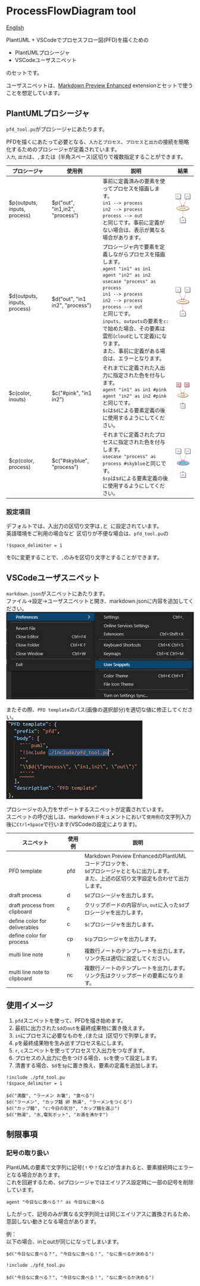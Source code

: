 # ProcessFlowDiagram tool
[English](./README_EN.md)

PlantUML + VSCodeでプロセスフロー図(PFD)を描くための
- PlantUMLプロシージャ
- VSCodeユーザスニペット

のセットです。

ユーザスニペットは、[Markdown Preview Enhanced](https://shd101wyy.github.io/markdown-preview-enhanced/#/) extensionとセットで使うことを想定しています。

## PlantUMLプロシージャ
`pfd_tool.pu`がプロシージャにあたります。

PFDを描くにあたって必要となる、`入力`と`プロセス`、`プロセス`と`出力`の接続を簡略化するためのプロシージャが定義されています。  
`入力`, `出力`は、`,`または` `(半角スペース)区切りで複数指定することができます。

|プロシージャ|使用例|説明|結果|
|---|---|---|---|
|$p(outputs, inputs, process)|$p("out", "in1,in2", "process")|事前に定義済みの要素を使ってプロセスを描画します。<br>```in1 --> process```<br>```in2 --> process```<br>```process --> out```<br>と同じです。事前に定義がない場合は、表示が異なる場合があります。|![p_sample](./image/2021-03-29-22-43-13.png)|
|$d(outputs, inputs, process)|$d("out", "in1 in2", "process")|プロシージャ内で要素を定義しながらプロセスを描画します。<br>```agent "in1" as in1```<br>```agent "in2" as in2```<br>```usecase "process" as process```<br>```in1 --> process```<br>```in2 --> process```<br>```process --> out```<br>と同じです。<br>`inputs, outputs`の要素を`c:`で始めた場合、その要素は雲形(`cloud`として定義)になります。<br>また、事前に定義がある場合は、エラーとなります。|![p_sample](./image/2021-03-29-22-43-13.png)|
|$c(color, inouts)|$c("#pink", "in1 in2")|それまでに定義された入出力に指定された色を付与します。<br>```agent "in1" as in1 #pink```<br>```agent "in2" as in2 #pink```<br>と同じです。<br>`$c`は`$d`による要素定義の後に使用するようにしてください。|![p_sample](./image/2021-06-03-19-52-32.png)|
|$cp(color, process)|$c("#skyblue", "process")|それまでに定義されたプロセスに指定された色を付与します。<br>```usecase "process" as process #skyblue```と同じです。<br>`$cp`は`$d`による要素定義の後に使用するようにしてください。|![p_sample](./image/2021-07-18-14-51-41.png)|

### 設定項目
デフォルトでは、入出力の区切り文字は`,`と` `に設定されています。  
英語環境をご利用の場合など` `区切りが不便な場合は、`pfd_tool.pu`の
```
!$space_delimiter = 1
```
を0に変更することで、`,`のみを区切り文字とすることができます。

## VSCodeユーザスニペット
`markdown.json`がスニペットにあたります。  
ファイル->設定->ユーザスニペットと開き、markdown.jsonに内容を追加してください。  
![](./image/2021-03-29-22-54-16.png) 

またその際、`PFD template`のパス(画像の選択部分)を適切な値に修正してください。  
![](./image/2021-03-29-22-56-12.png)

プロシージャの入力をサポートするスニペットが定義されています。  
スニペットの呼び出しは、markdownドキュメントにおいて`使用例`の文字列入力後に`Ctrl+Space`で行います(VSCodeの設定によります)。

|スニペット|使用例|説明|
|---|---|---|
|PFD template|pfd|Markdown Preview EnhancedのPlantUMLコードブロックを、<br>`$d`プロシージャとともに出力します。<br>また、上述の区切り文字設定も合わせて出力します。|
|draft process|d|`$d`プロシージャを出力します。|
|draft process from clipboard|c|クリップボードの内容が`in`, `out`に入った`$d`プロシージャを出力します。|
|define color for deliverables|c|`$c`プロシージャを出力します。|
|define color for process|cp|`$cp`プロシージャを出力します。|
|multi line note|n|複数行ノートのテンプレートを出力します。<br>リンク先は適切に設定してください。|
|multi line note to clipboard|nc|複数行ノートのテンプレートを出力します。<br>リンク先はクリップボードの要素になります。|


## 使用イメージ
1. `pfd`スニペットを使って、PFDを描き始めます。
1. 最初に出力された`$d`の`out`を最終成果物に置き換えます。
1. `in`にプロセスに必要なものを`,`(または` `)区切りで列挙します。
1. `p`を最終成果物を生み出すプロセス名にします。
1. `r`, `c`スニペットを使ってプロセスで入出力をつなぎます。
1. プロセスの入出力に色をつける場合、`$c`を使って設定します。
1. 清書する場合、`$d`を`$p`に置き換え、要素の定義を追加します。

```puml
!include ./pfd_tool.pu
!$space_delimiter = 1

$d("満腹", "ラーメン お箸", "食べる")
$d("ラーメン", "カップ麺 卵 熱湯", "ラーメンをつくる")
$d("カップ麺", "c:今日の気分", "カップ麺を選ぶ")
$d("熱湯", "水,電気ポット", "お湯を沸かす")

```

## 制限事項
### 記号の取り扱い
PlantUMLの要素で文字列に記号(`！`や`？`など)が含まれると、要素接続時にエラーとなる場合があります。  
これを回避するため、`$d`プロシージャではエイリアス設定時に一部の記号を削除しています。
```
agent "今日なに食べる？" as 今日なに食べる
```
したがって、記号のみが異なる文字列同士は同じエイリアスに置換されるため、意図しない動きとなる場合があります。

例：  
以下の場合、inとoutが同じになってしまいます。
```
$d("今日なに食べる？", "今日なに食べる！", "なに食べるか決める")
```
```puml
!include ./pfd_tool.pu

$d("今日なに食べる？", "今日なに食べる！", "なに食べるか決める")
```
